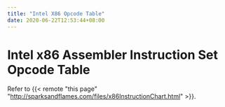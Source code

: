 ```yaml
---
title: "Intel X86 Opcode Table"
date: 2020-06-22T12:53:44+08:00
---
```


# Intel x86 Assembler Instruction Set Opcode Table

Refer to {{< remote "this page" "http://sparksandflames.com/files/x86InstructionChart.html" >}}.
